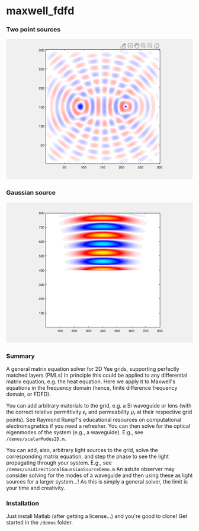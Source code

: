# maxwell_fdfd

### Two point sources
![](https://github.com/kjabon/maxwell_fdfd/blob/main/demo6.gif)

### Gaussian source
![](https://github.com/kjabon/maxwell_fdfd/blob/main/demo8.gif)

### Summary
A general matrix equation solver for 2D Yee grids, supporting perfectly matched layers (PMLs)
In principle this could be applied to any differential matrix equation, e.g. the heat equation.
Here we apply it to Maxwell's equations in the frequency domain (hence, finite difference frequency domain, or FDFD).

You can add arbitrary materials to the grid, e.g. a Si waveguide or lens (with the correct relative permittivity $\epsilon_r$ and permeability $\mu_r$ at their respective grid points). See Raymond Rumpf's educational resources on computational electromagnetics if you need a refresher.
You can then solve for the optical eigenmodes of the system (e.g., a waveguide). E.g., see ``/demos/scalarModes2D.m``.

You can add, also, arbitrary light sources to the grid, solve the corresponding matrix equation, and step the phase to see the light propagating through your system. E.g., see ``/demos/unidirectionalGaussianSourceDemo.m``
An astute observer may consider solving for the modes of a waveguide and then using these as light sources for a larger system...! 
As this is simply a general solver, the limit is your time and creativity.

### Installation
Just install Matlab (after getting a license...) and you're good to clone! Get started in the ``/demos`` folder.
